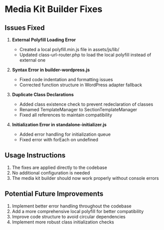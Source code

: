 # Media Kit Builder Fixes

## Issues Fixed

1. **External Polyfill Loading Error**
   - Created a local polyfill.min.js file in assets/js/lib/
   - Updated class-url-router.php to load the local polyfill instead of external one

2. **Syntax Error in builder-wordpress.js**
   - Fixed code indentation and formatting issues
   - Corrected function structure in WordPress adapter fallback

3. **Duplicate Class Declarations**
   - Added class existence check to prevent redeclaration of classes
   - Renamed TemplateManager to SectionTemplateManager
   - Fixed all references to maintain compatibility

4. **Initialization Error in standalone-initializer.js**
   - Added error handling for initialization queue
   - Fixed error with forEach on undefined

## Usage Instructions

1. The fixes are applied directly to the codebase
2. No additional configuration is needed
3. The media kit builder should now work properly without console errors

## Potential Future Improvements

1. Implement better error handling throughout the codebase
2. Add a more comprehensive local polyfill for better compatibility
3. Improve code structure to avoid circular dependencies
4. Implement more robust class initialization checks

